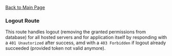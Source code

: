 [Back to Main Page](https://github.com/SorinGFS/express-access-proxy#configuration)

### Logout Route

This route handles logout (removing the granted permissions from database) for all hosted servers and for application itself by responding with a `401 Unautorized` after success, amd with a `403 Forbidden` if logout already succeeded (provided token not valid anymore).